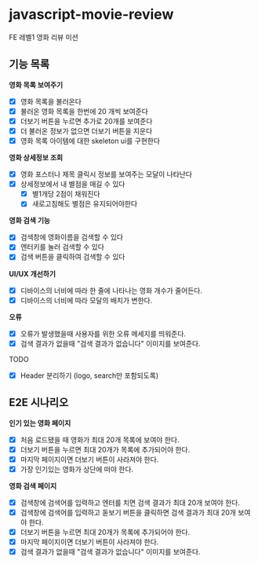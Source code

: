 # javascript-movie-review

FE 레벨1 영화 리뷰 미션

## 기능 목록

**영화 목록 보여주기**

- [x] 영화 목록을 불러온다
- [x] 불러온 영화 목록을 한번에 20 개씩 보여준다
- [x] 더보기 버튼을 누르면 추가로 20개를 보여준다
- [x] 더 불러온 정보가 없으면 더보기 버튼을 지운다
- [x] 영화 목록 아이템에 대한 skeleton ui를 구현한다

**영화 상세정보 조회**

- [x] 영화 포스터나 제목 클릭시 정보를 보여주는 모달이 나타난다
- [x] 상세정보에서 내 별점을 매길 수 있다
  - [x] 별1개당 2점이 채워진다
  - [x] 새로고침해도 별점은 유지되어야한다

**영화 검색 기능**

- [x] 검색창에 영화이름을 검색할 수 있다
- [x] 엔터키를 눌러 검색할 수 있다
- [x] 검색 버튼을 클릭하여 검색할 수 있다

**UI/UX 개선하기**

- [x] 디바이스의 너비에 따라 한 줄에 나타나는 영화 개수가 줄어든다.
- [x] 디바이스의 너비에 따라 모달의 배치가 변한다.

**오류**

- [x] 오류가 발생했을때 사용자를 위한 오류 메세지를 띄워준다.
- [x] 검색 결과가 없을때 "검색 결과가 없습니다" 이미지를 보여준다.

TODO

- [x] Header 분리하기 (logo, search만 포함되도록)

## E2E 시나리오

**인기 있는 영화 페이지**

- [x] 처음 로드됐을 때 영화가 최대 20개 목록에 보여야 한다.
- [x] 더보기 버튼을 누르면 최대 20개가 목록에 추가되어야 한다.
- [x] 마지막 페이지이면 더보기 버튼이 사라져야 한다.
- [x] 가장 인기있는 영화가 상단에 떠야 한다.

**영화 검색 페이지**

- [x] 검색창에 검색어를 입력하고 엔터를 치면 검색 결과가 최대 20개 보여야 한다.
- [x] 검색창에 검색어를 입력하고 돋보기 버튼을 클릭하면 검색 결과가 최대 20개 보여야 한다.
- [x] 더보기 버튼을 누르면 최대 20개가 목록에 추가되어야 한다.
- [x] 마지막 페이지이면 더보기 버튼이 사라져야 한다.
- [x] 검색 결과가 없을때 "검색 결과가 없습니다" 이미지를 보여준다.
